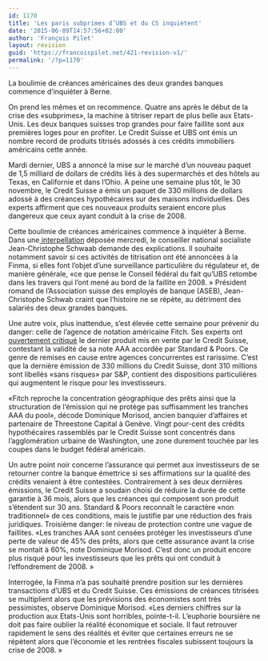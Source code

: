 ```yaml
---
id: 1170
title: 'Les paris subprimes d’UBS et du CS inquiètent'
date: '2015-06-09T14:57:56+02:00'
author: 'François Pilet'
layout: revision
guid: 'https://francoispilet.net/421-revision-v1/'
permalink: '/?p=1170'
---
```


La boulimie de créances américaines des deux grandes banques commence d’inquiéter à Berne.

On prend les mêmes et on recommence. Quatre ans après le début de la crise des «subprimes», la machine à titriser repart de plus belle aux Etats-Unis. Les deux banques suisses trop grandes pour faire faillite sont aux premières loges pour en profiter. Le Credit Suisse et UBS ont émis un nombre record de produits titrisés adossés à ces crédits immobiliers américains cette année.

Mardi dernier, UBS a annoncé la mise sur le marché d’un nouveau paquet de 1,5 milliard de dollars de crédits liés à des supermarchés et des hôtels au Texas, en Californie et dans l’Ohio. A peine une semaine plus tôt, le 30 novembre, le Credit Suisse a émis un paquet de 330 millions de dollars adossé à des créances hypothécaires sur des maisons individuelles. Des experts affirment que ces nouveaux produits seraient encore plus dangereux que ceux ayant conduit à la crise de 2008.

Cette boulimie de créances américaines commence à inquiéter à Berne. Dans une[ interpellation](http://www.parlament.ch/f/suche/pages/geschaefte.aspx?gesch_id=20124059) déposée mercredi, le conseiller national socialiste Jean-Christophe Schwaab demande des explications. Il souhaite notamment savoir si ces activités de titrisation ont été annoncées à la Finma, si elles font l’objet d’une surveillance particulière du régulateur et, de manière générale, «ce que pense le Conseil fédéral du fait qu’UBS retombe dans les travers qui l’ont mené au bord de la faillite en 2008. » Président romand de l’Association suisse des employés de banque (ASEB), Jean-Christophe Schwab craint que l’histoire ne se répète, au détriment des salariés des deux grandes banques.

Une autre voix, plus inattendue, s’est élevée cette semaine pour prévenir du danger: celle de l’agence de notation américaine Fitch. Ses experts ont [ouvertement critiqué](http://www.businesswire.com/news/home/20121203006374/en/Fitch-Credit-Suisse-2012-CIM3-High-Quality-Falls) le dernier produit mis en vente par le Credit Suisse, contestant la validité de sa note AAA accordée par Standard &amp; Poors. Ce genre de remises en cause entre agences concurrentes est rarissime. C’est que la dernière émission de 330 millions du Credit Suisse, dont 310 millions sont libellés «sans risques» par S&amp;P, contient des dispositions particulières qui augmentent le risque pour les investisseurs.

«Fitch reproche la concentration géographique des prêts ainsi que la structuration de l’émission qui ne protège pas suffisamment les tranches AAA du pool», décode Dominique Morisod, ancien banquier d’affaires et partenaire de Threestone Capital à Genève. Vingt pour-cent des crédits hypothécaires rassemblés par le Credit Suisse sont concentrés dans l’agglomération urbaine de Washington, une zone durement touchée par les coupes dans le budget fédéral américain.

Un autre point noir concerne l’assurance qui permet aux investisseurs de se retourner contre la banque émettrice si ses affirmations sur la qualité des crédits venaient à être contestées. Contrairement à ses deux dernières émissions, le Credit Suisse a soudain choisi de réduire la durée de cette garantie à 36 mois, alors que les créances qui composent son produit s’étendent sur 30 ans. Standard &amp; Poors reconnaît le caractère «non traditionnel» de ces conditions, mais le justifie par une réduction des frais juridiques. Troisième danger: le niveau de protection contre une vague de faillites. «Les tranches AAA sont censées protéger les investisseurs d’une perte de valeur de 45% des prêts, alors que cette assurance avant la crise se montait à 60%, note Dominique Morisod. C’est donc un produit encore plus risqué pour les investisseurs que les prêts qui ont conduit à l’effondrement de 2008. »

Interrogée, la Finma n’a pas souhaité prendre position sur les dernières transactions d’UBS et du Credit Suisse. Ces émissions de créances titrisées se multiplient alors que les prévisions des économistes sont très pessimistes, observe Dominique Morisod. «Les derniers chiffres sur la production aux Etats-Unis sont horribles, pointe-t-il. L’euphorie boursière ne doit pas faire oublier la réalité économique et sociale. Il faut retrouver rapidement le sens des réalités et éviter que certaines erreurs ne se répètent alors que l’économie et les rentrées fiscales subissent toujours la crise de 2008. »